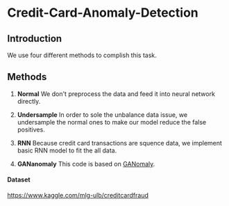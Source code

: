# Credit-Card-Anomaly-Detection

## Introduction
We use four different methods to complish this task. 

## Methods
1. **Normal**
  We don't preprocess the data and feed it into neural network directly.

2. **Undersample**
  In order to sole the unbalance data issue, we undersample the normal ones to make our model reduce the false positives. 

3. **RNN**
  Because credit card transactions are squence data, we implement basic RNN model to fit the all data.
  
4. **GANanomaly**
  This code is based on [GANomaly](https://github.com/samet-akcay/ganomaly).
  
#### Dataset 
https://www.kaggle.com/mlg-ulb/creditcardfraud

